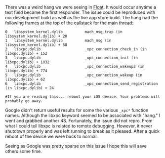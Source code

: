 There was a weird hang we were seeing in [Float](http://itunes.apple.com/us/app/float-reader/id447992005?ls=1&mt=8). It would occur anytime a text field became the first responder. The issue could be reproduced with our development build as well as the live app store build. The hang had the following frames at the top of the callstack for the main thread:

    0   libsystem_kernel.dylib        	mach_msg_trap (in libsystem_kernel.dylib) + 20
    1   libsystem_kernel.dylib        	mach_msg (in libsystem_kernel.dylib) + 50
    2   libxpc.dylib                  	_xpc_connection_check_in (in libxpc.dylib) + 152
    3   libxpc.dylib                  	_xpc_connection_init (in libxpc.dylib) + 1032
    4   libxpc.dylib                  	_xpc_connection_wakeup2 (in libxpc.dylib) + 774
    5   libxpc.dylib                  	_xpc_connection_wakeup (in libxpc.dylib) + 62
    6   libxpc.dylib                  	_xpc_connection_send_registration (in libxpc.dylib) + 24
     
    #If you are reading this... reboot your iOS device. Your problems will probably go away.


Google didn't return useful results for some the various `_xpc*` function names. Although the libxpc keyword seemed to be associated with "hang." I went and grabbed another 4S. Fortunately, the issue did not repro. From what I could tell libxpc is related to remote debugging. However, it never shutdown properly and was left running to break as it pleased. After a quick reboot of the device we were back to normal.

Seeing as Google was pretty sparse on this issue I hope this will save others some time.

